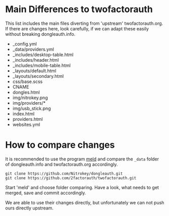 # Main Differences to twofactorauth

This list includes the main files diverting from 'upstream' twofactorauth.org. If there are changes here, look carefully, if we can adapt these easily without breaking dongleauth.info.

* \_config.yml
* \_data/providers.yml
* \_includes/desktop-table.html
* \_includes/header.html
* \_includes/mobile-table.html
* \_layouts/default.html
* \_layouts/secondary.html
* css/base.scss
* CNAME
* dongles.html
* img/nitrokey.png
* img/providers/\*
* img/usb_stick.png
* index.html
* providers.html
* websites.yml

# How to compare changes

It is recommended to use the program [meld](http://meldmerge.org/) and compare the `_data` folder of dongleauth.info and twofactorauth.org accordingly.

```
git clone https://github.com/Nitrokey/dongleauth.git
git clone https://github.com/2factorauth/twofactorauth.git
```

Start 'meld' and choose folder comparing. Have a look, what needs to get merged, save and commit accordingly.

We are able to use their changes directly, but unfortunately we can not push ours directly upstream.

